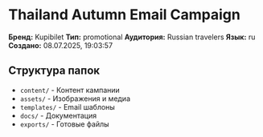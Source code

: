 # Thailand Autumn Email Campaign

**Бренд:** Kupibilet
**Тип:** promotional
**Аудитория:** Russian travelers
**Язык:** ru
**Создано:** 08.07.2025, 19:03:57

## Структура папок

- `content/` - Контент кампании
- `assets/` - Изображения и медиа
- `templates/` - Email шаблоны
- `docs/` - Документация
- `exports/` - Готовые файлы
